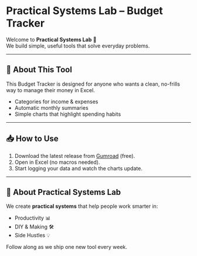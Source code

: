 # Practical Systems Lab – Budget Tracker

Welcome to **Practical Systems Lab** 🎯  
We build simple, useful tools that solve everyday problems.

---

## 🚀 About This Tool
This Budget Tracker is designed for anyone who wants a clean, no-frills way to manage their money in Excel.  
- Categories for income & expenses  
- Automatic monthly summaries  
- Simple charts that highlight spending habits  

---

## 📥 How to Use
1. Download the latest release from [Gumroad](https://gumroad.com/) (free).  
2. Open in Excel (no macros needed).  
3. Start logging your data and watch the charts update.  

---

## 🧪 About Practical Systems Lab
We create **practical systems** that help people work smarter in:  
- Productivity 📊  
- DIY & Making 🛠️  
- Side Hustles 💡  

Follow along as we ship one new tool every week.  
